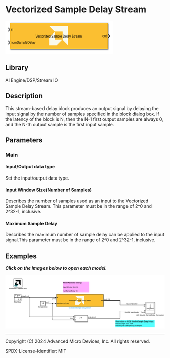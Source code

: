 # Vectorized Sample Delay Stream
  
![](./Images/block.png)  

## Library

AI Engine/DSP/Stream IO

## Description

This stream-based delay block produces an output signal by delaying the input signal by the number of samples specified in the block dialog box. If the latency of the block is N, then the N-1 first output samples are always 0, and the N-th output sample is the first input sample.

## Parameters

### Main  
#### Input/Output data type  
Set the input/output data type.


#### Input Window Size(Number of Samples)  
Describes the number of samples used as an input to the Vectorized Sample Delay Stream. This parameter must be in the range of 2^0 and 2^32-1, inclusive.

#### Maximum Sample Delay  
Describes the maximum number of sample delay can be applied to the input signal.This parameter must be in the range of 2^0 and 2^32-1, inclusive.  

## Examples

***Click on the images below to open each model.***

[![](./Images/Vectorized_Sample_Delay_Stream_Ex1.png)](https://github.com/Xilinx/Vitis_Model_Composer/tree/2024.1/Examples/Block_Help/AIE/Vectorized_SampleDelay_Stream_Ex1)


--------------
Copyright (C) 2024 Advanced Micro Devices, Inc.
All rights reserved.

SPDX-License-Identifier: MIT
